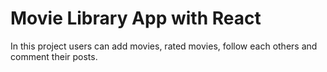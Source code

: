 # Movie Library App with React

In this project users can add movies, rated movies, follow each others and comment their posts.


